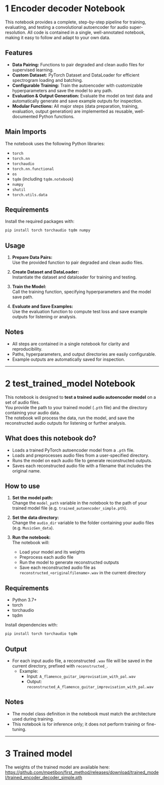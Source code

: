 # 1 Encoder decoder Notebook

This notebook provides a complete, step-by-step pipeline for training, evaluating, and testing a convolutional autoencoder for audio super-resolution. All code is contained in a single, well-annotated notebook, making it easy to follow and adapt to your own data.

## Features

- **Data Pairing:** Functions to pair degraded and clean audio files for supervised learning.
- **Custom Dataset:** PyTorch Dataset and DataLoader for efficient spectrogram loading and batching.
- **Configurable Training:** Train the autoencoder with customizable hyperparameters and save the model to any path.
- **Evaluation & Output Generation:** Evaluate the model on test data and automatically generate and save example outputs for inspection.
- **Modular Functions:** All major steps (data preparation, training, evaluation, output generation) are implemented as reusable, well-documented Python functions.


## Main Imports

The notebook uses the following Python libraries:
- `torch`
- `torch.nn`
- `torchaudio`
- `torch.nn.functional`
- `os`
- `tqdm` (including `tqdm.notebook`)
- `numpy`
- `shutil`
- `torch.utils.data`

## Requirements

Install the required packages with:
```bash
pip install torch torchaudio tqdm numpy
```

## Usage

1. **Prepare Data Pairs:**  
   Use the provided function to pair degraded and clean audio files.

2. **Create Dataset and DataLoader:**  
   Instantiate the dataset and dataloader for training and testing.

3. **Train the Model:**  
   Call the training function, specifying hyperparameters and the model save path.

4. **Evaluate and Save Examples:**  
   Use the evaluation function to compute test loss and save example outputs for listening or analysis.

## Notes

- All steps are contained in a single notebook for clarity and reproducibility.
- Paths, hyperparameters, and output directories are easily configurable.
- Example outputs are automatically saved for inspection.

-----------------------------------------------------------

# 2 test_trained_model Notebook
This notebook is designed to **test a trained audio autoencoder model** on a set of audio files.  
You provide the path to your trained model (`.pth` file) and the directory containing your audio data.  
The notebook will process the data, run the model, and save the reconstructed audio outputs for listening or further analysis.

## What does this notebook do?

- Loads a trained PyTorch autoencoder model from a `.pth` file.
- Loads and preprocesses audio files from a user-specified directory.
- Runs the model on each audio file to generate reconstructed outputs.
- Saves each reconstructed audio file with a filename that includes the original name.

## How to use

1. **Set the model path:**  
   Change the `model_path` variable in the notebook to the path of your trained model file (e.g. `trained_autoencoder_simple.pth`).

2. **Set the data directory:**  
   Change the `audio_dir` variable to the folder containing your audio files (e.g. `MusicGen_data`).

3. **Run the notebook:**  
   The notebook will:
   - Load your model and its weights
   - Preprocess each audio file
   - Run the model to generate reconstructed outputs
   - Save each reconstructed audio file as `reconstructed_<originalfilename>.wav` in the current directory

## Requirements

- Python 3.7+
- torch
- torchaudio
- tqdm

Install dependencies with:
```bash
pip install torch torchaudio tqdm
```

## Output

- For each input audio file, a reconstructed `.wav` file will be saved in the current directory, prefixed with `reconstructed_`.
  - Example:  
    - Input: `A_flamenco_guitar_improvisation_with_pal.wav`  
    - Output: `reconstructed_A_flamenco_guitar_improvisation_with_pal.wav`

## Notes
- The model class definition in the notebook must match the architecture used during training.
- This notebook is for inference only; it does not perform training or fine-tuning.

-------------------------------------------------
# 3 Trained model
The weights of the trained model are available here:
https://github.com/mpetibon/first_method/releases/download/trained_model/trained_encoder_decoder_simple.pth
